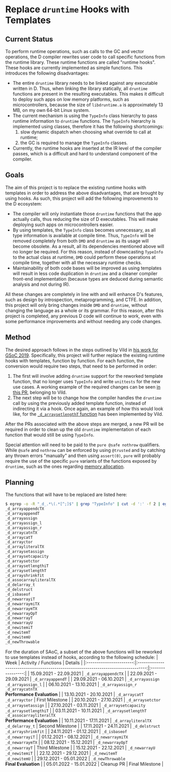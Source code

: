 # Replace `druntime` Hooks with Templates

## Current Status
To perform runtime operations, such as calls to the GC and vector operations,
the D compiler rewrites user code to call specific functions from the runtime
library. These runtime functions are called "runtime hooks". These hooks are
currently implemented as simple functions. This introduces the following
disadvantages:
- The entire `druntime` library needs to be linked against any executable
written in D. Thus, when linking the library statically, all `druntime`
functions are present in the resulting executables. This makes it difficult to
deploy such apps on low memory platforms, such as microcontrollers, because the
size of `libdruntime.a` is approximately 13 MB, on my own 64-bit Linux system.
- The current mechanism is using the `TypeInfo` class hierarchy to pass runtime
information to `druntime` functions. The `TypeInfo` hierarchy is implemented
using classes, therefore it has the following shortcomings:
    1. slow dynamic dispatch when choosing what override to call at runtime;
    2. the GC is required to manage the `TypeInfo` classes.
- Currently, the runtime hooks are inserted at the IR level of the compiler
passes, which is a difficult and hard to understand component of the compiler.

## Goals
The aim of this project is to replace the existing runtime hooks with templates
in order to address the above disadvantages, that are brought by using hooks. As
such, this project will add the following improvements to the D ecosystem:
- The compiler will only instantiate those `druntime` functions that the app
actually calls, thus reducing the size of D executables. This will make
deploying such apps on microcontrollers easier.
- By using templates, the `TypeInfo` class becomes unnecessary, as all type
information is available at compile time. Thus, `TypeInfo` will be removed
completely from both `DMD` and `druntime` as its usage will become obsolete. As
a result, all its dependencies mentioned above will no longer be required. For
this reason, instead of downcasting `TypeInfo` to the actual class at runtime,
`DMD` could perform these operations at compile time, together with all the
necessary runtime checks.
- Maintainability of both code bases will be improved as using templates will
result in less code duplication in `druntime` and a cleaner compiler front-end
implementation (because types are deduced during semantic analysis and not
during IR).

All these changes are completely in line with and will enhance D's features,
such as design by introspection, metaprogramming, and CTFE. In addition, this
project will only bring changes inside `DMD` and `druntime`, without changing
the language as a whole or its grammar. For this reason, after this project is
completed, any previous D code will continue to work, even with some performance
improvements and without needing any code changes.

## Method
The desired approach follows in the steps outlined by Vild in
[his work for GSoC 2019](https://raw.githubusercontent.com/Vild/GSOC2019/master/Proposal/Proposal.pdf#section.3).
Specifically, this project will further replace the existing runtime hooks with
templates, function by function. For each function, the conversion would require
two steps, that need to be performed in order:
1. The first will involve adding `druntime` support for the reworked template
function, that no longer uses `TypeInfo` and write `unittests` for the new use
cases. A working example of the required changes can be seen
[in this PR](https://github.com/dlang/druntime/pull/2656), belonging to Vild.
2. The next step will be to change how the compiler handles the `druntime` call
by using the previously added template function, instead of indirecting it via
a hook. Once again, an example of how this would look like, for the
[`_d_arraysetlengthT` function](https://github.com/dlang/dmd/pull/10106/) has
been implemented by Vild.

After the PRs associated with the above steps are merged, a new PR will be
required in order to clean up the old `druntime` implementation of each function
that would still be using `TypeInfo`.

Special attention will need to be paid to the `pure @safe nothrow` qualifiers.
While `@safe` and `nothrow` can be enforced by using `@trusted` and by catching
any thrown errors "manually" and then using `assert(0)`, `pure` will probably
require the use of the specific `pure` variants of the functions exposed by
`druntime`, such as the ones regarding
[memory allocation](https://github.com/dlang/druntime/blob/78367e154c9122038f6e85424cb8088a2b610307/src/core/memory.d#L1007).

## Planning
The functions that will have to be replaced are listed here:
```bash
$ egrep -o -R "_d_.*\(.*[^;]$" | grep "TypeInfo" | cut -d ':' -f 2 | egrep -o "_d_[^(]*" | sort -u
_d_arrayappendcTX
_d_arrayappendT
_d_arrayassign
_d_arrayassign_l
_d_arrayassign_r
_d_arraycatnTX
_d_arraycatT
_d_arrayctor
_d_arrayliteralTX
_d_arraysetassign
_d_arraysetcapacity
_d_arraysetctor
_d_arraysetlengthiT
_d_arraysetlengthT
_d_arrayshrinkfit
_d_assocarrayliteralTX
_d_delarray_t
_d_delstruct
_d_isbaseof
_d_newarrayiT
_d_newarraymiTX
_d_newarraymTX
_d_newarrayOpT
_d_newarrayT
_d_newarrayU
_d_newitemiT
_d_newitemT
_d_newitemU
_d_newThrowable
```

For the duration of SAoC, a subset of the above functions will be reworked to
use templates instead of hooks, according to the following schedule:
|          Week           |                                 Activity / Functions                               |      Details     |
|:-----------------------:|:----------------------------------------------------------------------------------:|:----------------:|
| 15.09.2021 - 22.09.2021 | `_d_arrayappendcTX`                                                                |
| 22.09.2021 - 29.09.2021 | `_d_arrayappendT`                                                                  |
| 29.09.2021 - 06.10.2021 | `_d_arrayassign`<br />`_d_arrayassign_l`                                           |
| 06.10.2021 - 13.10.2021 | `_d_arrayassign_r`<br />`_d_arraycatnTX`<br />**Performance Evaluation**           |
| 13.10.2021 - 20.10.2021 | `_d_arraycatT`<br />`_d_arrayctor`                                                 | First Milestone  |
| 20.10.2021 - 27.10.2021 | `_d_arraysetctor`<br />`_d_arraysetassign`                                         |
| 27.10.2021 - 03.11.2021 | `_d_arraysetcapacity`<br />`_d_arraysetlengthiT`                                   |
| 03.11.2021 - 10.11.2021 | `_d_arraysetlengthT`<br />`_d_assocarrayliteralTX`<br />**Performance Evaluation** |
| 10.11.2021 - 17.11.2021 | `_d_arrayliteralTX`<br />`_d_delarray_t`                                           | Second Milestone |
| 17.11.2021 - 24.11.2021 | `_d_delstruct`<br />`_d_arrayshrinkfit`                                            |
| 24.11.2021 - 01.12.2021 | `_d_isbaseof`<br />`_d_newarrayiT`                                                 |
| 01.12.2021 - 08.12.2021 | `_d_newarraymiTX`<br />`_d_newarraymTX`                                            |
| 08.12.2021 - 15.12.2021 | `_d_newarrayOpT`<br />`_d_newarrayT`                                               | Third Milestone  |
| 15.12.2021 - 22.12.2021 | `_d_newarrayU`<br />`_d_newitemiT`                                                 |
| 22.12.2021 - 29.12.2021 | `_d_newitemT`<br />`_d_newitemU`                                                   |
| 29.12.2021 - 05.01.2022 | `_d_newThrowable`<br />**Final Evaluation**                                        |
| 05.01.2022 - 15.01.2022 | Cleanup PR                                                                         | Final Milestone  |


